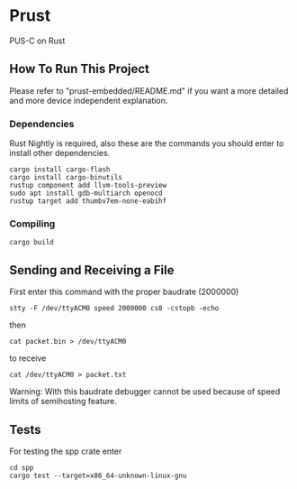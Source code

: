 # Prust
PUS-C on Rust

## How To Run This Project
Please refer to "prust-embedded/README.md" if you want a more detailed and more device independent explanation.
### Dependencies
Rust Nightly is required, also these are the commands you should enter to install other dependencies.
```
cargo install cargo-flash
cargo install cargo-binutils
rustup component add llvm-tools-preview
sudo apt install gdb-multiarch openocd
rustup target add thumbv7em-none-eabihf
```
### Compiling
```
cargo build
```

## Sending and Receiving a File
First enter this command with the proper baudrate (2000000)
```
stty -F /dev/ttyACM0 speed 2000000 cs8 -cstopb -echo
```
then 
```
cat packet.bin > /dev/ttyACM0
```
to receive
```
cat /dev/ttyACM0 > packet.txt
```
Warning: With this baudrate debugger cannot be used because of speed limits of semihosting feature.

## Tests
For testing the spp crate enter
```
cd spp
cargo test --target=x86_64-unknown-linux-gnu
```